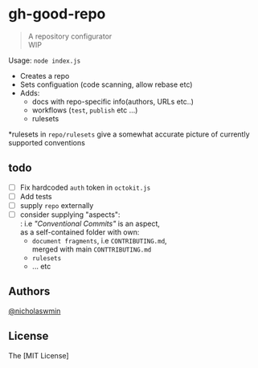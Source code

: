 # gh-good-repo

> A repository configurator  
> WIP

Usage: `node index.js`

- Creates a repo  
- Sets configuation (code scanning, allow rebase etc)  
- Adds:   
  - docs with repo-specific info(authors, URLs etc..)
  - workflows (`test`, `publish` etc ...)
  - rulesets
  
*rulesets in `repo/rulesets` give a somewhat accurate picture of 
currently supported conventions

## todo

- [ ] Fix hardcoded `auth` token in `octokit.js`
- [ ] Add tests 
- [ ] supply `repo` externally
- [ ] consider supplying "aspects":   
  : i.e *"Conventional Commits"* is an aspect,   
    as a self-contained folder with own:    
    - `document fragments`, i.e `CONTRIBUTING.md`,   
      merged with main `CONTTRIBUTING.md`
    - `rulesets` 
    - ... etc

## Authors

[@nicholaswmin][owner-url]

## License 

The [MIT License]

[owner-url]: https://github.com/nicholaswmin
[license]: ./LICENSE
